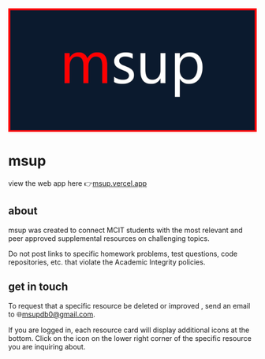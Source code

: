 ![msuplogo](src/assets/msup_gimplogo_640x320.png)

# msup

view the web app here 👉[msup.vercel.app](https://msup.vercel.app)


## about
msup was created to connect MCIT students with the most relevant and  peer approved supplemental resources on challenging topics.

Do not post links to specific homework problems, test questions, code repositories, etc. that violate the Academic Integrity policies.

## get in touch
To request that a specific resource be  deleted or  improved , send an email to 🌐msupdb0@gmail.com.

If you are logged in, each resource card will display additional icons at the bottom. Click on the  icon on the lower right corner of the specific resource you are inquiring about.

